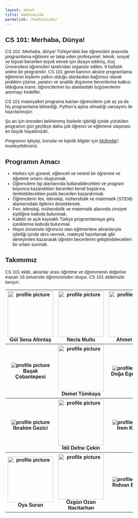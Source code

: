 ```yaml
---
layout: about
title: Hakkımızda
permalink: /hakkimizda/
---
```

<style>
* {
  box-sizing: border-box;
}

body {
  margin: 0;
  font-family: Arial;
}

.header {
  text-align: center;
  padding: 32px;
}

/* Create two equal columns that floats next to each other */
.column {
  float: center;
  width: 25%;
  padding: 10px;
}

.column img {
  margin-top: 12px;
  width: 144px;
  height: 144px;
}

/* Clear floats after the columns */
.row:after {
  content: "";
  display: table;
  clear: both;
}

table {
        text-align: center;
}

</style>
## CS 101: Merhaba, Dünya!

_CS 101: Merhaba, dünya!_ Türkiye'deki lise öğrencileri arasında programlama eğitimini ve takip eden profesyonel, teknik, sosyal ve kişisel becerileri teşvik etmek için dizayn edilmiş, Koç Üniversitesi öğrencileri tarafından organize edilen, 8 haftalık online bir programdır. CS 101 genel kanının aksine programlama eğitiminin kişilerin yatkın olduğu alanlardan bağımsız olarak problem çözme, yaratıcı ve analitik düşünme becerilerine katkısı olduğuna inanır, öğrencilerinin bu alanlardaki özgüvenlerini artırmayı hedefler.

CS 101 materyalleri programa katılan öğrencilerin çok az ya da hiç programlama bilmediği, Python'a aşina olmadığı varsayımı ile hazırlanmıştır.

Şu an için önceden belirlenmiş liselerle işbirliği içinde yürütülen programın gün geçtikçe daha çok öğrenci ve eğitmene ulaşması en büyük hayalimizdir.

Programın işleyişi, konular ve lojistik bilgiler için [Müfredat](/mufredat/)'ı inceleyebilirsiniz.
<!--{% link _posts/2021-02-08-syllabus.md %}-->
## Programın Amacı

- Herkes için güvenli, eğlenceli ve verimli bir öğrenme ve öğretme ortamı oluşturmak.
- Öğrencilere ilgi alanlarında kullanabilecekleri ve program boyunca kazandıkları becerileri kendi başlarına ilerletebilecekleri pratik becerileri kazandırmak.
- Öğrencilerin fen, teknoloji, mühendislik ve matematik (STEM) alanlarındaki ilgilerini desteklemek.
- Fen, teknoloji, mühendislik ve matematik alanında cinsiyet eşitliğine katkıda bulunmak.
- Kaliteli ve açık kaynaklı Türkçe programlamaya giriş içeriklerine katkıda bulunmak.
- Hepsi üniversite öğrencisi olan eğitmenlere akranlarıyla işbirliği içinde ders vermek, materyal hazırlamak gibi deneyimleri kazanarak öğretim becerilerini geliştirebilecekleri bir ortam sunmak.

## Takımımız

<!-- may refactor this bit to a more About like page -->

CS 101 ekibi, akranlar arası öğretme ve öğrenmenin değerine inanan 16 üniversite öğrencisinden oluşur. CS 101 ekibimizle tanışın:



<!-- Course Staff -->
<table>
<tr>
        <th>
                <img src="../assets/images/people/gs.jpg" alt="profile picture" width="144" height="144">
                <div class="caption">
                        <b>Gül Sena Altıntaş</b>
                </div>
        </th>
        <th>
                <img src="../assets/images/people/necla.jpg" alt="profile picture" width="144" height="144">
                <div class="caption">
                        <b>Necla Mutlu</b>
                </div>
        </th>
        <th>
                <img src="../assets/images/people/ahmet.jpg" alt="profile picture" width="144" height="144">
                <div class="caption">
                        <b>Ahmet Uysal</b>
                </div>
        </th>
        <th>
                <img src="../assets/images/people/arda.jpg" alt="profile picture">
                <div class="caption">
                        <b>Arda Enfiyeci</b>
                </div>
        </th>
        </tr>
        <tr>       
        <th>
                <img src="../assets/images/people/basak.jpg" alt="profile picture">
                <div class="caption">
                        <b>Başak Çobantepesi</b>
                </div>
        </th>
        <th>
                <img src="../assets/images/people/demet.jpg" alt="profile picture" width="144" height="144">
                <div class="caption">
                        <b>Demet Tümkaya</b>
                </div>
        </th>
        <th>
                <img src="../assets/images/people/ege.jpg" alt="profile picture">
                <div class="caption">
                        <b>Doğa Ege İnhanlı</b>
                </div>
        </th>
        <th>
                <img src="../assets/images/people/eren.jpg" alt="profile picture">
                <div class="caption">
                        <b>Eren Çetin</b>
                </div>
        </th>
        </tr>
        <tr>
        <th>
                <img src="../assets/images/people/ibrahim.jpg" alt="profile picture">
                <div class="caption">
                        <b>İbrahim Gezici</b>
                </div>
        </th>
        <th>
                <img src="../assets/images/people/idil.jpg" alt="profile picture" width="144" height="144">
                <div class="caption">
                        <b>İdil Defne Çekin</b>
                </div>
        </th>
        <th>
                <img src="../assets/images/people/irem.jpg" alt="profile picture">
                <div class="caption">
                        <b>İrem Karaca</b>
                </div>
        </th>
        <th>
                <img src="../assets/images/people/mustafa.jpg" alt="profile picture">
                <div class="caption">
                        <b>Mustafa Ahmet Yücel</b>
                </div>
        </th>
</tr>

<tr>
        <th>
                <img src="../assets/images/people/oya.jpg" alt="profile picture" width="144" height="144">
                <div class="caption">
                        <b>Oya Suran</b>
                </div>
        </th>
        <th>
                <img src="../assets/images/people/ozan.jpg" alt="profile picture" width="144" height="144">
                <div class="caption">
                        <b>Özgün Ozan Nacitarhan</b>
                </div>
        </th>
        <th>
                <img src="../assets/images/people/ridvan.png" alt="profile picture">
                <div class="caption">
                        <b>Rıdvan Balamur</b>
                </div>
        </th>
        <th>
                <img src="../assets/images/people/yekta.jpg" alt="profile picture" width="144" height="144">
                <div class="caption">
                        <b>Yekta Kocaoğullar</b>
                </div>
        </th>
</tr>
</table>


<!-- todo: add işbirlikçilerimiz, okullar, danışmanlar -->
<!-- ## İşbirlikçilerimiz -->